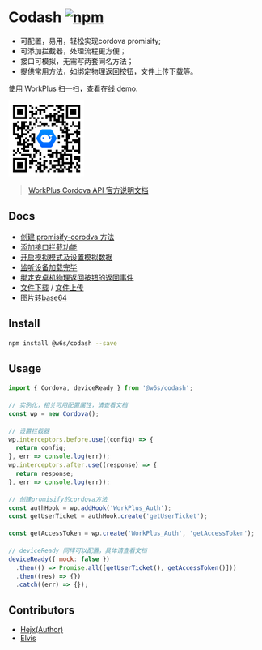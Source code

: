 # Codash <a href="https://www.npmjs.com/package/@w6s/codash"><img alt="npm" src="https://img.shields.io/npm/v/@w6s/codash.svg?style=flat-square"></a>

* 可配置，易用，轻松实现cordova promisify;
* 可添加拦截器，处理流程更方便；
* 接口可模拟，无需写两套同名方法；
* 提供常用方法，如绑定物理返回按钮，文件上传下载等。

使用 WorkPlus 扫一扫，查看在线 demo.

<img src="https://github.com/WorkPlusFE/codash/blob/master/design/qr-code.png" width="150" height="150" alt="demo-link" />

> [WorkPlus Cordova API 官方说明文档](https://open.workplus.io/cordova/)

## Docs

* [创建 promisify-corodva 方法](https://github.com/WorkPlusFE/codash/blob/master/docs/core.md#cordova--constructor)
* [添加接口拦截功能](https://github.com/WorkPlusFE/codash/blob/master/docs/core.md#%E6%B7%BB%E5%8A%A0%E6%8B%A6%E6%88%AA%E5%99%A8)
* [开启模拟模式及设置模拟数据](https://github.com/WorkPlusFE/codash/blob/master/docs/core.md#%E6%8E%A5%E5%8F%A3%E6%A8%A1%E6%8B%9F)
* [监听设备加载完毕](https://github.com/WorkPlusFE/codash/blob/master/docs/base.md#deviceready)
* [绑定安卓机物理返回按钮的返回事件](https://github.com/WorkPlusFE/codash/blob/master/docs/base.md#bindbackevent)
* [文件下载](https://github.com/WorkPlusFE/codash/blob/master/docs/base.md#filedownload) / [文件上传](https://github.com/WorkPlusFE/codash/blob/master/docs/file.md#fileupload)
* [图片转base64](https://github.com/WorkPlusFE/codash/blob/master/docs/file.md#tobase64)

## Install

```bash
npm install @w6s/codash --save 
```

## Usage

```js
import { Cordova, deviceReady } from '@w6s/codash';

// 实例化，相关可用配置属性，请查看文档
const wp = new Cordova();

// 设置拦截器
wp.interceptors.before.use((config) => {
  return config;
}, err => console.log(err));
wp.interceptors.after.use((response) => {
  return response;
}, err => console.log(err));

// 创建promisify的cordova方法
const authHook = wp.addHook('WorkPlus_Auth');
const getUserTicket = authHook.create('getUserTicket');

const getAccessToken = wp.create('WorkPlus_Auth', 'getAccessToken');

// deviceReady 同样可以配置，具体请查看文档
deviceReady({ mock: false })
  .then(() => Promise.all([getUserTicket(), getAccessToken()]))
  .then((res) => {})
  .catch((err) => {});

```

## Contributors

* [Hejx(Author)](https://github.com/hejianxian)
* [Elvis](https://github.com/ElvisUpUp)
